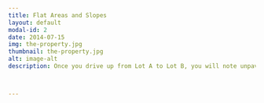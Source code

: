 ```yaml
---
title: Flat Areas and Slopes
layout: default
modal-id: 2
date: 2014-07-15
img: the-property.jpg
thumbnail: the-property.jpg
alt: image-alt
description: Once you drive up from Lot A to Lot B, you will note unpaved areas to the left of you. As you turn past Lot B to the right along the gazebo, you will see open unpaved space up along your left (top of property, to the north) and in front of you. Past the gazebo everything opens up, and the entire eastern half of the property is available in general.<br /> <br />For large events with camping, keep this in mind Staying longer means park deeper in, let others park behind you. Not sleeping in your car? Good, take a sloped area to park. Sleeping in your car? Take an unpaved flat area before a paved one. See areas marked with orange bricks for tenting? DO NOT PARK THERE. Every event is different, parking vs. tenting areas may shift around from event to event. Tenters, there is an area on the far south and east side of the property that isn't exactly level, but is good for tents and cars aren't going to park there (on map, the violet area, the old Midden area).



---
```

